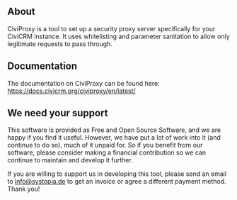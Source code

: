 ## About
CiviProxy is a tool to set up a security proxy server specifically for your CiviCRM instance. It uses whitelisting and parameter sanitation to allow only legitimate requests to pass through. 
## Documentation
The documentation on CiviProxy can be found here: https://docs.civicrm.org/civiproxy/en/latest/
## We need your support
This software is provided as Free and Open Source Software, and we are happy if you find it useful. However, we have put a lot of work into it (and continue to do so), much of it unpaid for. So if you benefit from our software, please consider making a financial contribution so we can continue to maintain and develop it further.

If you are willing to support us in developing this tool, please send an email to info@systopia.de to get an invoice or agree a different payment method. Thank you! 
